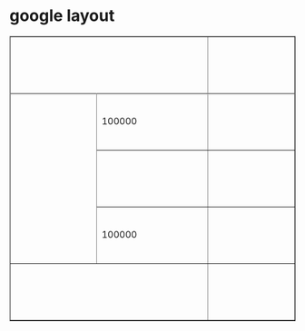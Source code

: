 <html> 
 <head> 
  <h1>google layout</h1> 
</head> 
 <body> 
   <table border="1"> 
   <tr>
      <th colspan="2" width="450" height="100"></th>
      <th width="450" height="100"></th>
   </tr>
    <tr>
      <td rowspan="4" width="450" height="100"></td>
    </tr>
   <tr>
      <td width="450" height="100">100000</td>
     <td width="450" height="100"></td>
   </tr>
   <tr> 
      <td width="450" height="100"></td>
      <td width="450" height="100"></td>
   </tr>
   <tr>
      <td width="450" height="100">100000</td>
     <td width="450" height="100"></td>
   </tr>
   <tr>
    <td colspan="2"></td>
    <td width="450" height="100"></td>
    </tr>
</table>
</body>
</html>
